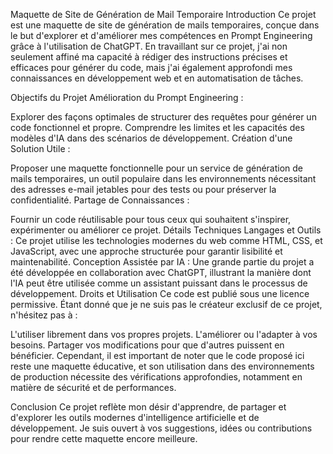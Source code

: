 Maquette de Site de Génération de Mail Temporaire
Introduction
Ce projet est une maquette de site de génération de mails temporaires, conçue dans le but d'explorer et d'améliorer mes compétences en Prompt Engineering grâce à l'utilisation de ChatGPT. En travaillant sur ce projet, j'ai non seulement affiné ma capacité à rédiger des instructions précises et efficaces pour générer du code, mais j'ai également approfondi mes connaissances en développement web et en automatisation de tâches.

Objectifs du Projet
Amélioration du Prompt Engineering :

Explorer des façons optimales de structurer des requêtes pour générer un code fonctionnel et propre.
Comprendre les limites et les capacités des modèles d'IA dans des scénarios de développement.
Création d'une Solution Utile :

Proposer une maquette fonctionnelle pour un service de génération de mails temporaires, un outil populaire dans les environnements nécessitant des adresses e-mail jetables pour des tests ou pour préserver la confidentialité.
Partage de Connaissances :

Fournir un code réutilisable pour tous ceux qui souhaitent s'inspirer, expérimenter ou améliorer ce projet.
Détails Techniques
Langages et Outils : Ce projet utilise les technologies modernes du web comme HTML, CSS, et JavaScript, avec une approche structurée pour garantir lisibilité et maintenabilité.
Conception Assistée par IA : Une grande partie du projet a été développée en collaboration avec ChatGPT, illustrant la manière dont l'IA peut être utilisée comme un assistant puissant dans le processus de développement.
Droits et Utilisation
Ce code est publié sous une licence permissive. Étant donné que je ne suis pas le créateur exclusif de ce projet, n'hésitez pas à :

L'utiliser librement dans vos propres projets.
L'améliorer ou l'adapter à vos besoins.
Partager vos modifications pour que d'autres puissent en bénéficier.
Cependant, il est important de noter que le code proposé ici reste une maquette éducative, et son utilisation dans des environnements de production nécessite des vérifications approfondies, notamment en matière de sécurité et de performances.

Conclusion
Ce projet reflète mon désir d'apprendre, de partager et d'explorer les outils modernes d'intelligence artificielle et de développement. Je suis ouvert à vos suggestions, idées ou contributions pour rendre cette maquette encore meilleure.
